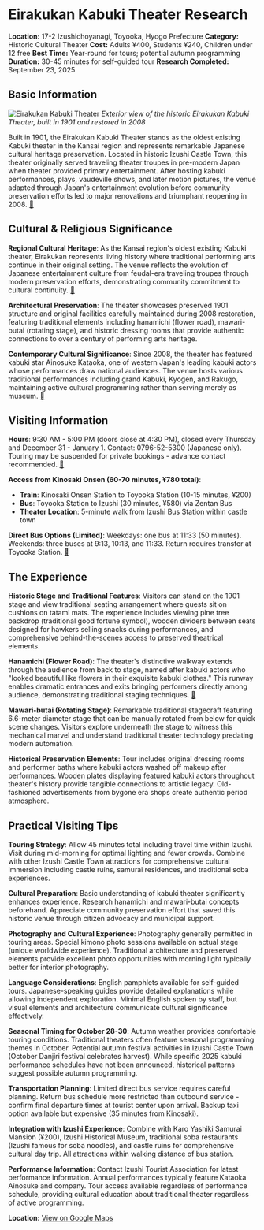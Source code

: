 # Eirakukan Kabuki Theater Research

**Location:** 17-2 Izushichoyanagi, Toyooka, Hyogo Prefecture
**Category:** Historic Cultural Theater
**Cost:** Adults ¥400, Students ¥240, Children under 12 free
**Best Time:** Year-round for tours; potential autumn programming
**Duration:** 30-45 minutes for self-guided tour
**Research Completed:** September 23, 2025

## Basic Information

![Eirakukan Kabuki Theater](https://upload.wikimedia.org/wikipedia/commons/d/d5/2013_1122_Ponto-cho_Kaburenjo_Theater.jpg)
*Exterior view of the historic Eirakukan Kabuki Theater, built in 1901 and restored in 2008*

Built in 1901, the Eirakukan Kabuki Theater stands as the oldest existing Kabuki theater in the Kansai region and represents remarkable Japanese cultural heritage preservation. Located in historic Izushi Castle Town, this theater originally served traveling theater troupes in pre-modern Japan when theater provided primary entertainment. After hosting kabuki performances, plays, vaudeville shows, and later motion pictures, the venue adapted through Japan's entertainment evolution before community preservation efforts led to major renovations and triumphant reopening in 2008. [🔗](https://visitkinosaki.com/things-to-do/izushi-kabuki-theatre/)

## Cultural & Religious Significance

**Regional Cultural Heritage**: As the Kansai region's oldest existing Kabuki theater, Eirakukan represents living history where traditional performing arts continue in their original setting. The venue reflects the evolution of Japanese entertainment culture from feudal-era traveling troupes through modern preservation efforts, demonstrating community commitment to cultural continuity. [🔗](https://toyooka-artseason.jp/en/eirakukan.html)

**Architectural Preservation**: The theater showcases preserved 1901 structure and original facilities carefully maintained during 2008 restoration, featuring traditional elements including hanamichi (flower road), mawari-butai (rotating stage), and historic dressing rooms that provide authentic connections to over a century of performing arts heritage.

**Contemporary Cultural Significance**: Since 2008, the theater has featured kabuki star Ainosuke Kataoka, one of western Japan's leading kabuki actors whose performances draw national audiences. The venue hosts various traditional performances including grand Kabuki, Kyogen, and Rakugo, maintaining active cultural programming rather than serving merely as museum. [🔗](https://visitkinosaki.com/events_near_kinosaki/kabuki-performance-at-eirakukan-kabuki-theater/)

## Visiting Information

**Hours**: 9:30 AM - 5:00 PM (doors close at 4:30 PM), closed every Thursday and December 31 - January 1. Contact: 0796-52-5300 (Japanese only). Touring may be suspended for private bookings - advance contact recommended. [🔗](https://matcha-jp.com/en/place-master/14305)

**Access from Kinosaki Onsen (60-70 minutes, ¥780 total)**:
- **Train**: Kinosaki Onsen Station to Toyooka Station (10-15 minutes, ¥200)
- **Bus**: Toyooka Station to Izushi (30 minutes, ¥580) via Zentan Bus
- **Theater Location**: 5-minute walk from Izushi Bus Station within castle town

**Direct Bus Options (Limited)**: Weekdays: one bus at 11:33 (50 minutes). Weekends: three buses at 9:13, 10:13, and 11:33. Return requires transfer at Toyooka Station. [🔗](https://www.rome2rio.com/s/Kinosaki-Onsen-eki/Izushi)

## The Experience

**Historic Stage and Traditional Features**: Visitors can stand on the 1901 stage and view traditional seating arrangement where guests sit on cushions on tatami mats. The experience includes viewing pine tree backdrop (traditional good fortune symbol), wooden dividers between seats designed for hawkers selling snacks during performances, and comprehensive behind-the-scenes access to preserved theatrical elements.

**Hanamichi (Flower Road)**: The theater's distinctive walkway extends through the audience from back to stage, named after kabuki actors who "looked beautiful like flowers in their exquisite kabuki clothes." This runway enables dramatic entrances and exits bringing performers directly among audience, demonstrating traditional staging techniques. [🔗](https://visitkinosaki.com/things-to-do/izushi-kabuki-theatre/)

**Mawari-butai (Rotating Stage)**: Remarkable traditional stagecraft featuring 6.6-meter diameter stage that can be manually rotated from below for quick scene changes. Visitors explore underneath the stage to witness this mechanical marvel and understand traditional theater technology predating modern automation.

**Historical Preservation Elements**: Tour includes original dressing rooms and performer baths where kabuki actors washed off makeup after performances. Wooden plates displaying featured kabuki actors throughout theater's history provide tangible connections to artistic legacy. Old-fashioned advertisements from bygone era shops create authentic period atmosphere.

## Practical Visiting Tips

**Touring Strategy**: Allow 45 minutes total including travel time within Izushi. Visit during mid-morning for optimal lighting and fewer crowds. Combine with other Izushi Castle Town attractions for comprehensive cultural immersion including castle ruins, samurai residences, and traditional soba experiences.

**Cultural Preparation**: Basic understanding of kabuki theater significantly enhances experience. Research hanamichi and mawari-butai concepts beforehand. Appreciate community preservation effort that saved this historic venue through citizen advocacy and municipal support.

**Photography and Cultural Experience**: Photography generally permitted in touring areas. Special kimono photo sessions available on actual stage (unique worldwide experience). Traditional architecture and preserved elements provide excellent photo opportunities with morning light typically better for interior photography.

**Language Considerations**: English pamphlets available for self-guided tours. Japanese-speaking guides provide detailed explanations while allowing independent exploration. Minimal English spoken by staff, but visual elements and architecture communicate cultural significance effectively.

**Seasonal Timing for October 28-30**: Autumn weather provides comfortable touring conditions. Traditional theaters often feature seasonal programming themes in October. Potential autumn festival activities in Izushi Castle Town (October Danjiri festival celebrates harvest). While specific 2025 kabuki performance schedules have not been announced, historical patterns suggest possible autumn programming.

**Transportation Planning**: Limited direct bus service requires careful planning. Return bus schedule more restricted than outbound service - confirm final departure times at tourist center upon arrival. Backup taxi option available but expensive (35 minutes from Kinosaki).

**Integration with Izushi Experience**: Combine with Karo Yashiki Samurai Mansion (¥200), Izushi Historical Museum, traditional soba restaurants (Izushi famous for soba noodles), and castle ruins for comprehensive cultural day trip. All attractions within walking distance of bus station.

**Performance Information**: Contact Izushi Tourist Association for latest performance information. Annual performances typically feature Kataoka Ainosuke and company. Tour access available regardless of performance schedule, providing cultural education about traditional theater regardless of active programming.

**Location:** [View on Google Maps](https://maps.google.com/?q=35.461,134.874)